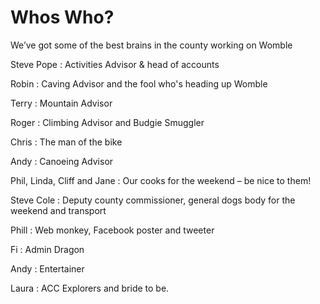 Whos Who?
=========

We’ve got some of the best brains in the county working on Womble

Steve Pope
:   Activities Advisor & head of accounts

Robin
:   Caving Advisor and the fool who's heading up Womble

Terry
:   Mountain Advisor

Roger
:   Climbing Advisor and Budgie Smuggler

Chris
:   The man of the bike

Andy
:   Canoeing Advisor

Phil, Linda, Cliff and Jane
:   Our cooks for the weekend – be nice to them!

Steve Cole
:   Deputy county commissioner, general dogs body for the weekend and transport

Phill
:   Web monkey, Facebook poster and tweeter

Fi
:   Admin Dragon

Andy
:   Entertainer

Laura
:   ACC Explorers and bride to be.
